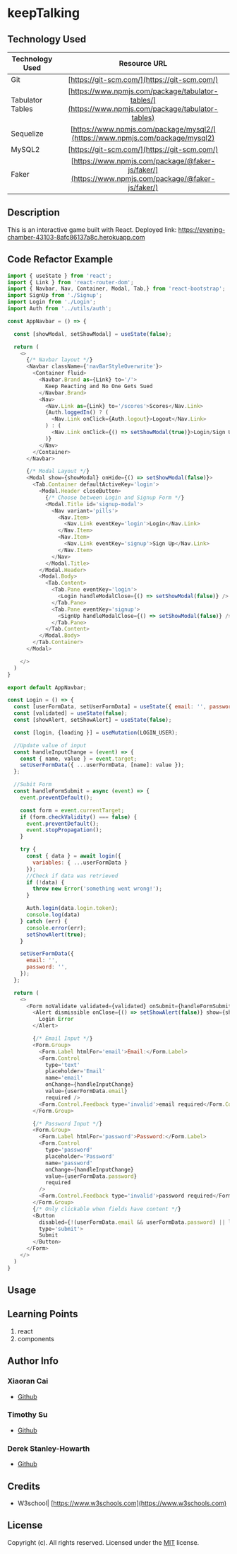 # keepTalking

## Technology Used

| Technology Used  |                                           Resource URL                                            |
| ---------------- | :-----------------------------------------------------------------------------------------------: |
| Git              |                           [https://git-scm.com/](https://git-scm.com/)                            |
| Tabulator Tables | [https://www.npmjs.com/package/tabulator-tables/](https://www.npmjs.com/package/tabulator-tables) |
| Sequelize        |           [https://www.npmjs.com/package/mysql2/](https://www.npmjs.com/package/mysql2)           |
| MySQL2           |                           [https://git-scm.com/](https://git-scm.com/)                            |
| Faker            | [https://www.npmjs.com/package/@faker-js/faker/](https://www.npmjs.com/package/@faker-js/faker/)  |

## Description

This is an interactive game built with React. Deployed link: https://evening-chamber-43103-8afc86137a8c.herokuapp.com

## Code Refactor Example

```Javascript (nav bar)
import { useState } from 'react';
import { Link } from 'react-router-dom';
import { Navbar, Nav, Container, Modal, Tab,} from 'react-bootstrap';
import SignUp from './Signup';
import Login from './Login';
import Auth from '../utils/auth';

const AppNavbar = () => {

  const [showModal, setShowModal] = useState(false);

  return (
    <>
      {/* Navbar layout */}
      <Navbar className={'navBarStyleOverwrite'}>
        <Container fluid>
          <Navbar.Brand as={Link} to='/'>
            Keep Reacting and No One Gets Sued
          </Navbar.Brand>
          <Nav>
            <Nav.Link as={Link} to='/scores'>Scores</Nav.Link>
            {Auth.loggedIn() ? (
              <Nav.Link onClick={Auth.logout}>Logout</Nav.Link>
            ) : (
              <Nav.Link onClick={() => setShowModal(true)}>Login/Sign Up</Nav.Link>
            )}
          </Nav>
        </Container>
      </Navbar>

      {/* Modal Layout */}
      <Modal show={showModal} onHide={() => setShowModal(false)}>
        <Tab.Container defaultActiveKey='login'>
          <Modal.Header closeButton>
            {/* Choose between Login and Signup Form */}
            <Modal.Title id='signup-modal'>
              <Nav variant='pills'>
                <Nav.Item>
                  <Nav.Link eventKey='login'>Login</Nav.Link>
                </Nav.Item>
                <Nav.Item>
                  <Nav.Link eventKey='signup'>Sign Up</Nav.Link>
                </Nav.Item>
              </Nav>
            </Modal.Title>
          </Modal.Header>
          <Modal.Body>
            <Tab.Content>
              <Tab.Pane eventKey='login'>
                <Login handleModalClose={() => setShowModal(false)} />
              </Tab.Pane>
              <Tab.Pane eventKey='signup'>
                <SignUp handleModalClose={() => setShowModal(false)} />
              </Tab.Pane>
            </Tab.Content>
          </Modal.Body>
        </Tab.Container>
      </Modal>

    </>
  )
}

export default AppNavbar;

```

```Javascript (Components)
const Login = () => {
  const [userFormData, setUserFormData] = useState({ email: '', password: '' });
  const [validated] = useState(false);
  const [showAlert, setShowAlert] = useState(false);

  const [login, {loading }] = useMutation(LOGIN_USER);

  //Update value of input
  const handleInputChange = (event) => {
    const { name, value } = event.target;
    setUserFormData({ ...userFormData, [name]: value });
  };

  //Subit Form
  const handleFormSubmit = async (event) => {
    event.preventDefault();

    const form = event.currentTarget;
    if (form.checkValidity() === false) {
      event.preventDefault();
      event.stopPropagation();
    }

    try {
      const { data } = await login({
        variables: { ...userFormData }
      });
      //Check if data was retrieved
      if (!data) {
        throw new Error('something went wrong!');
      }

      Auth.login(data.login.token);
      console.log(data)
    } catch (err) {
      console.error(err);
      setShowAlert(true);
    }

    setUserFormData({
      email: '',
      password: '',
    });
  };

  return (
    <>
      <Form noValidate validated={validated} onSubmit={handleFormSubmit}>
        <Alert dismissible onClose={() => setShowAlert(false)} show={showAlert}>
          Login Error
        </Alert>

        {/* Email Input */}
        <Form.Group>
          <Form.Label htmlFor='email'>Email:</Form.Label>
          <Form.Control
            type='text'
            placeholder='Email'
            name='email'
            onChange={handleInputChange}
            value={userFormData.email}
            required />
          <Form.Control.Feedback type='invalid'>email required</Form.Control.Feedback>
        </Form.Group>

        {/* Password Input */}
        <Form.Group>
          <Form.Label htmlFor='password'>Password:</Form.Label>
          <Form.Control
            type='password'
            placeholder='Password'
            name='password'
            onChange={handleInputChange}
            value={userFormData.password}
            required
          />
          <Form.Control.Feedback type='invalid'>password required</Form.Control.Feedback>
        </Form.Group>
        {/* Only clickable when fields have content */}
        <Button
          disabled={!(userFormData.email && userFormData.password) || loading}
          type='submit'>
          Submit
        </Button>
      </Form>
    </>
  )
}

```

## Usage

## Learning Points

1. react
2. components

## Author Info

### Xiaoran Cai

- [Github](https://github.com/Aillycxr)

### Timothy Su

- [Github](https://github.com/timothysu1)

### Derek Stanley-Howarth

- [Github](https://github.com/DSHowarth)

## Credits

- W3school| [https://www.w3schools.com](https://www.w3schools.com)

## License

Copyright (c). All rights reserved.
Licensed under the [MIT](https://choosealicense.com/licenses/mit/) license.
